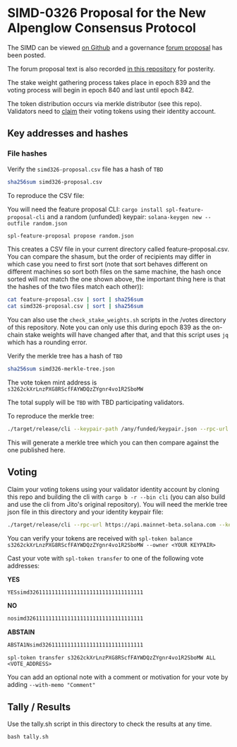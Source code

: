 # SIMD-0326 Proposal for the New Alpenglow Consensus Protocol

The SIMD can be viewed [on Github](https://github.com/solana-foundation/solana-improvement-documents/pull/326/files) and a governance [forum proposal](https://forum.solana.com/t/simd-0326-proposal-for-the-new-alpenglow-consensus-protocol/4236) has been posted.

The forum proposal text is also recorded [in this repository](https://github.com/laine-sa/solgov-distributor/blob/master/votes/simd0326/PROPOSAL.md) for posterity.

The stake weight gathering process takes place in epoch 839 and the voting process will begin in epoch 840 and last until epoch 842.

The token distribution occurs via merkle distributor (see this repo). Validators need to [claim](https://github.com/laine-sa/solgov-distributor) their voting tokens using their identity account.

## Key addresses and hashes

### File hashes

Verify the `simd326-proposal.csv` file has a hash of `TBD`

```bash
sha256sum simd326-proposal.csv
```

To reproduce the CSV file:

You will need the feature proposal CLI: `cargo install spl-feature-proposal-cli`
and a random (unfunded) keypair: `solana-keygen new --outfile random.json`

```bash
spl-feature-proposal propose random.json
```

This creates a CSV file in your current directory called feature-proposal.csv. You can compare the shasum, but the order of recipients may differ in which case you need to first sort (note that sort behaves different on different machines so sort both files on the same machine, the hash once sorted will not match the one shown above, the important thing here is that the hashes of the two files match each other)):

```bash
cat feature-proposal.csv | sort | sha256sum
cat simd326-proposal.csv | sort | sha256sum
```

You can also use the `check_stake_weights.sh` scripts in the /votes directory of this repository. Note you can only use this during epoch 839 as the on-chain stake weights will have changed after that, and that this script uses `jq` which has a rounding error.

Verify the merkle tree has a hash of `TBD`

```bash
sha256sum simd326-merkle-tree.json
```

The vote token mint address is `s3262ckXrLnzPXG8RScfFAYWDQzZYgnr4vo1R2SboMW`

The total supply will be `TBD` with TBD participating validators.

To reproduce the merkle tree:

```bash
./target/release/cli --keypair-path /any/funded/keypair.json --rpc-url https://api.mainnet-beta.solana.com --mint s3262ckXrLnzPXG8RScfFAYWDQzZYgnr4vo1R2SboMW create-merkle-tree --csv-path ./votes/simd0326/simd326-proposal.csv --merkle-tree-path simd-0326-merkle-tree-to-verify.json
```

This will generate a merkle tree which you can then compare against the one published here.

## Voting

Claim your voting tokens using your validator identity account by cloning this repo and building the cli with `cargo b -r --bin cli` (you can also build and use the cli from Jito's original repository). You will need the merkle tree json file in this directory and your identity keypair file:

```bash
./target/release/cli --rpc-url https://api.mainnet-beta.solana.com --keypair-path <YOUR KEYPAIR> --airdrop-version 0 --mint s3262ckXrLnzPXG8RScfFAYWDQzZYgnr4vo1R2SboMW --program-id mERKcfxMC5SqJn4Ld4BUris3WKZZ1ojjWJ3A3J5CKxv claim --merkle-tree-path ./votes/simd0326/simd326-merkle-tree.json
```

You can verify your tokens are received with `spl-token balance s3262ckXrLnzPXG8RScfFAYWDQzZYgnr4vo1R2SboMW --owner <YOUR KEYPAIR>`

Cast your vote with `spl-token transfer` to one of the following vote addresses:

**YES**
```bash
YESsimd326111111111111111111111111111111111
```

**NO**
```bash
nosimd3261111111111111111111111111111111111
```

**ABSTAIN**
```bash
ABSTA1Nsimd32611111111111111111111111111111
```

`spl-token transfer s3262ckXrLnzPXG8RScfFAYWDQzZYgnr4vo1R2SboMW ALL <VOTE_ADDRESS>`

You can add an optional note with a comment or motivation for your vote by adding `--with-memo "Comment"`

## Tally / Results
Use the tally.sh script in this directory to check the results at any time.

`bash tally.sh`
